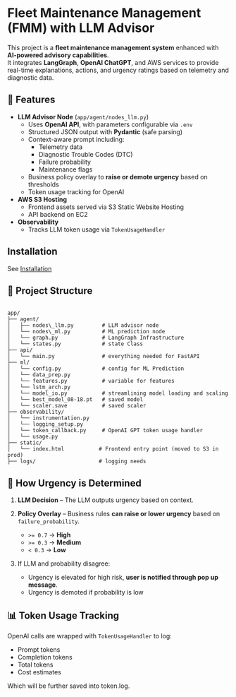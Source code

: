 # Fleet Maintenance Management (FMM) with LLM Advisor

This project is a **fleet maintenance management system** enhanced with **AI-powered advisory capabilities**.  
It integrates **LangGraph**, **OpenAI ChatGPT**, and AWS services to provide real-time explanations, actions, and urgency ratings based on telemetry and diagnostic data.

## 🚀 Features
- **LLM Advisor Node** (`app/agent/nodes_llm.py`)
  - Uses **OpenAI API**, with parameters configurable via `.env`
  - Structured JSON output with **Pydantic** (safe parsing)
  - Context-aware prompt including:
    - Telemetry data
    - Diagnostic Trouble Codes (DTC)
    - Failure probability
    - Maintenance flags
  - Business policy overlay to **raise or demote urgency** based on thresholds
  - Token usage tracking for OpenAI
- **AWS S3 Hosting**
  - Frontend assets served via S3 Static Website Hosting
  - API backend on EC2
- **Observability**
  - Tracks LLM token usage via `TokenUsageHandler`

## Installation

See [Installation](src/README.MD)

## 📂 Project Structure
```

app/
├── agent/
│   ├── nodes\_llm.py         # LLM advisor node
│   └── nodes\_ml.py          # ML prediction node
│   └── graph.py              # LangGraph Infrastructure
│   └── states.py             # state Class
├── api/
│   └── main.py               # everything needed for FastAPI
├── ml/
│   └── config.py             # config for ML Prediction
│   └── data_prep.py
│   └── features.py           # variable for features
│   └── lstm_arch.py
│   └── model_io.py           # streamlining model loading and scaling
│   └── best_model_08-18.pt   # saved model
│   └── scaler.save           # saved scaler
├── observability/
│   └── instrumentation.py    
│   └── logging_setup.py
│   └── token_callback.py     # OpenAI GPT token usage handler
│   └── usage.py
├── static/
│   └── index.html           # Frontend entry point (moved to S3 in prod)
├── logs/                    # logging needs
```

## 🧠 How Urgency is Determined

1. **LLM Decision** – The LLM outputs urgency based on context.
2. **Policy Overlay** – Business rules **can raise or lower urgency** based on `failure_probability`.

   * `>= 0.7` → **High**
   * `>= 0.3` → **Medium**
   * `< 0.3` → **Low**
3. If LLM and probability disagree:

   * Urgency is elevated for high risk, **user is notified through pop up message**.
   * Urgency is demoted if probability is low


## 📊 Token Usage Tracking

OpenAI calls are wrapped with `TokenUsageHandler` to log:

* Prompt tokens
* Completion tokens
* Total tokens
* Cost estimates

Which will be further saved into token.log.


